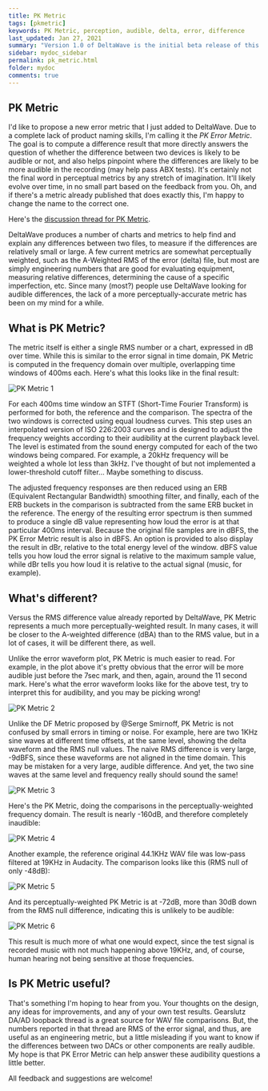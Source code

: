 ```yaml
---
title: PK Metric
tags: [pkmetric]
keywords: PK Metric, perception, audible, delta, error, difference
last_updated: Jan 27, 2021
summary: "Version 1.0 of DeltaWave is the initial beta release of this software. Use at your own risk!"
sidebar: mydoc_sidebar
permalink: pk_metric.html
folder: mydoc
comments: true
---
```


## PK Metric
I'd like to propose a new error metric that I just added to DeltaWave. Due to a complete lack of product naming skills, I'm calling it the *PK Error Metric*. The goal is to compute a difference result that more directly answers the question of whether the difference between two devices is likely to be audible or not, and also helps pinpoint where the differences are likely to be more audible in the recording (may help pass ABX tests). It's certainly not the final word in perceptual metrics by any stretch of imagination. It'll likely evolve over time, in no small part based on the feedback from you. Oh, and if there's a metric already published that does exactly this, I'm happy to change the name to the correct one.

Here's the [discussion thread for PK Metric](https://www.audiosciencereview.com/forum/index.php?threads/pk-error-metric-discussion-and-beta-test.19841).

DeltaWave produces a number of charts and metrics to help find and explain any differences between two files, to measure if the differences are relatively small or large. A few current metrics are somewhat perceptually weighted, such as the A-Weighted RMS of the error (delta) file, but most are simply engineering numbers that are good for evaluating equipment, measuring relative differences, determining the cause of a specific imperfection, etc. Since many (most?) people use DeltaWave looking for audible differences, the lack of a more perceptually-accurate metric has been on my mind for a while.

## What is PK Metric?
The metric itself is either a single RMS number or a chart, expressed in dB over time. While this is similar to the error signal in time domain, PK Metric is computed in the frequency domain over multiple, overlapping time windows of 400ms each. Here's what this looks like in the final result:

![PK Metric 1](images/pkmetric1.png)

For each 400ms time window an STFT (Short-Time Fourier Transform) is performed for both, the reference and the comparison. The spectra of the two windows is corrected using equal loudness curves. This step uses an interpolated version of ISO 226:2003 curves and is designed to adjust the frequency weights according to their audibility at the current playback level. The level is estimated from the sound energy computed for each of the two windows being compared. For example, a 20kHz frequency will be weighted a whole lot less than 3kHz. I've thought of but not implemented a lower-threshold cutoff filter... Maybe something to discuss.

The adjusted frequency responses are then reduced using an ERB (Equivalent Rectangular Bandwidth) smoothing filter, and finally, each of the ERB buckets in the comparison is subtracted from the same ERB bucket in the reference. The energy of the resulting error spectrum is then summed to produce a single dB value representing how loud the error is at that particular 400ms interval. Because the original file samples are in dBFS, the PK Error Metric result is also in dBFS. An option is provided to also display the result in dBr, relative to the total energy level of the window. dBFS value tells you how loud the error signal is relative to the maximum sample value, while dBr tells you how loud it is relative to the actual signal (music, for example).

## What's different?

Versus the RMS difference value already reported by DeltaWave, PK Metric represents a much more perceptually-weighted result. In many cases, it will be closer to the A-weighted difference (dBA) than to the RMS value, but in a lot of cases, it will be different there, as well.

Unlike the error waveform plot, PK Metric is much easier to read. For example, in the plot above it's pretty obvious that the error will be more audible just before the 7sec mark, and then, again, around the 11 second mark. Here's what the error waveform looks like for the above test, try to interpret this for audibility, and you may be picking wrong!

![PK Metric 2](images/pkmetric2.png)


Unlike the DF Metric proposed by @Serge Smirnoff, PK Metric is not confused by small errors in timing or noise. For example, here are two 1KHz sine waves at different time offsets, at the same level, showing the delta waveform and the RMS null values. The naive RMS difference is very large, -9dBFS, since these waveforms are not aligned in the time domain. This may be mistaken for a very large, audible difference. And yet, the two sine waves at the same level and frequency really should sound the same!

![PK Metric 3](images/pkmetric3.png)


Here's the PK Metric, doing the comparisons in the perceptually-weighted frequency domain. The result is nearly -160dB, and therefore completely inaudible:

![PK Metric 4](images/pkmetric4.png)


Another example, the reference original 44.1KHz WAV file was low-pass filtered at 19KHz in Audacity. The comparison looks like this (RMS null of only -48dB):

![PK Metric 5](images/pkmetric5.png)


And its perceptually-weighted PK Metric is at -72dB, more than 30dB down from the RMS null difference, indicating this is unlikely to be audible:

![PK Metric 6](images/pkmetric6.png)

This result is much more of what one would expect, since the test signal is recorded music with not much happening above 19KHz, and, of course, human hearing not being sensitive at those frequencies.


## Is PK Metric useful?
That's something I'm hoping to hear from you. Your thoughts on the design, any ideas for improvements, and any of your own test results. Gearslutz DA/AD loopback thread is a great source for WAV file comparisons. But, the numbers reported in that thread are RMS of the error signal, and thus, are useful as an engineering metric, but a little misleading if you want to know if the differences between two DACs or other components are really audible. My hope is that PK Error Metric can help answer these audibility questions a little better.

All feedback and suggestions are welcome!
